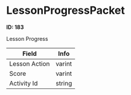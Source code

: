 # LessonProgressPacket

__ID: 183__

Lesson Progress

<table><thead><tr><th>Field</th><th>Info</th></tr></thead><tbody>
<tr><td>Lesson Action</td><td>varint</td></tr>
<tr><td>Score</td><td>varint</td></tr>
<tr><td>Activity Id</td><td>string</td></tr>
</tbody></table>